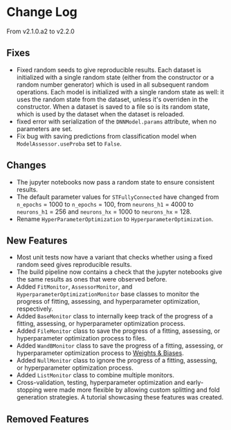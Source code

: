 # Change Log

From v2.1.0.a2 to v2.2.0

## Fixes
- Fixed random seeds to give reproducible results. Each dataset is initialized with a single random state (either from the constructor or a random number generator) which is used in all subsequent random operations. Each model is initialized with a single random state as well: it uses the random state from the dataset, unless it's overriden in the constructor. When a dataset is saved to a file so is its random state, which is used by the dataset when the dataset is reloaded.
- fixed error with serialization of the `DNNModel.params` attribute, when no parameters are set.
- Fix bug with saving predictions from classification model when `ModelAssessor.useProba` set to `False`.

## Changes
- The jupyter notebooks now pass a random state to ensure consistent results.
- The default parameter values for `STFullyConnected` have changed from `n_epochs` = 1000 to `n_epochs` = 100, from `neurons_h1` = 4000 to `neurons_h1` = 256 and `neurons_hx` = 1000 to `neurons_hx` = 128.
- Rename `HyperParameterOptimization` to `HyperparameterOptimization`.

## New Features
- Most unit tests now have a variant that checks whether using a fixed random seed gives reproducible results.
- The build pipeline now contains a check that the jupyter notebooks give the same results as ones that were observed before.
- Added `FitMonitor`, `AssessorMonitor`, and `HyperparameterOptimizationMonitor` base classes to monitor the progress of fitting, assessing, and  hyperparameter optimization, respectively.
- Added `BaseMonitor` class to internally keep track of the progress of a fitting, assessing, or hyperparameter optimization process.
- Added `FileMonitor` class to save the progress of a fitting, assessing, or hyperparameter optimization process to files.
- Added `WandBMonitor` class to save the progress of a fitting, assessing, or hyperparameter optimization process to [Weights & Biases](https://wandb.ai/).
- Added `NullMonitor` class to ignore the progress of a fitting, assessing, or hyperparameter optimization process.
- Added `ListMonitor` class to combine multiple monitors.
- Cross-validation, testing, hyperparameter optimization and early-stopping were made more flexible by allowing custom splitting and fold generation strategies. A tutorial showcasing these features was created. 

## Removed Features
